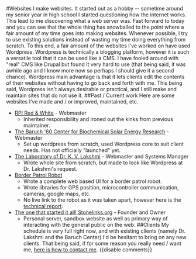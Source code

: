 #Websites
I make websites. It started out as a hobby -- sometime around my senior year in high school I started questioning how the internet works. This lead to me discovering what a web server was. Fast forward to today and you can see that the whole thing has snowballed to the point where a fair amount of my time goes into making websites. Whenever possible, I try to use existing solutions instead of wasting my time doing everything from scratch. To this end, a fair amount of the websites I've worked on have used Wordpress. Wordpress is technically a blogging platform, however it is such a versatile tool that it can be used like a CMS. I have fooled around with "real" CMS like Drupal but found it very hard to use (that being said, it was awhile ago and I know more now so perhaps I should give it a second chance). Wordpress main advantage is that it lets clients edit the contents of their websites without having to go back and forth with me. This being said, Wordpress isn't always desirable or practical, and I still make and maintain sites that do not use it.
##Past / Current work
Here are some websites I've made and / or improved, maintained, etc.
- [RPI Red & White](http://redandwhite.alumni.rpi.edu) - Webmaster
    - Inherited responsibility and ironed out the kinks from previous maintainer.
- [The Baruch '60 Center for Biochemical Solar Energy Research](http://http://baruch60center.org/) - Webmaster
    - Set up wordpress from scratch, used Wordpress core to suit client needs. Has not officially "launched" yet.
- [The Laboratory of Dr. K. V. Lakshmi](http://baruch60center.org/group/) - Webmaster and Systems Manager
    - Wrote whole site from scratch, but made to look like Wordpress at Dr. Lakshmi's request.
- [Border Patrol Robot]({{wr}}projects/robots/index.html#ied_border_patrol_robot_-_sophomore_year_2010)
    - Wrote a complete web based UI for a border patrol robot.
    - Wrote libraries for GPS position, microcontroller communication, cameras, google maps, etc.
    - No live link to the robot as it was taken apart, however here is the [technical report]({{wr}}static/misc/IED_tech_report_final.pdf).
- [The one that started it all! Stonelinks.org](http://stonelinks.org) - Founder and Owner
    - Personal server, sandbox website as well as primary way of interacting with the general public on the web.
##Clients
My schedule is very full right now, and with existing clients (namely Dr. Lakshmi and the Baruch Center) I'd be hesitant to bring on any new clients. That being said, if for some reason you really need / want me, [here is how to contact me]({{wr}}luke/contact).
{{disable comments}}
